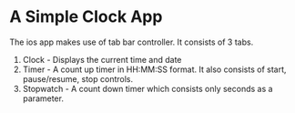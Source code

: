 # A Simple Clock App

The ios app makes use of tab bar controller. It consists of 3 tabs. 
1. Clock - Displays the current time and date 
2. Timer - A count up timer in HH:MM:SS format. It also consists of start, pause/resume, stop controls.
3. Stopwatch - A count down timer which consists only seconds as a parameter.
